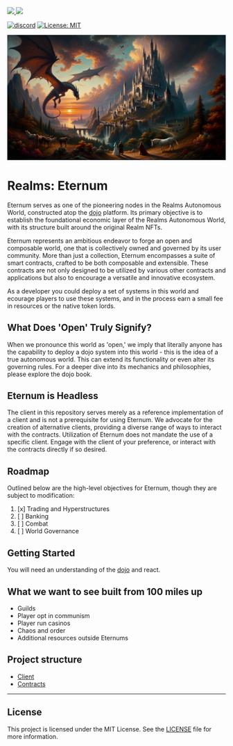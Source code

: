 <a href="https://twitter.com/lootrealms">
<img src="https://img.shields.io/twitter/follow/lootrealms?style=social"/>
</a>
<a href="https://twitter.com/BibliothecaDAO">
<img src="https://img.shields.io/twitter/follow/BibliothecaDAO?style=social"/>
</a>


[![discord](https://img.shields.io/badge/join-bibliothecadao-black?logo=discord&logoColor=white)](https://discord.gg/bibliothecadao)
[![License: MIT](https://img.shields.io/badge/License-MIT-blue.svg)](https://opensource.org/licenses/MIT)

![background](./bg.webp)

# Realms: Eternum

Eternum serves as one of the pioneering nodes in the Realms Autonomous World, constructed atop the [dojo](https://github.com/dojoengine/dojo) platform. Its primary objective is to establish the foundational economic layer of the Realms Autonomous World, with its structure built around the original Realm NFTs.

Eternum represents an ambitious endeavor to forge an open and composable world, one that is collectively owned and governed by its user community. More than just a collection, Eternum encompasses a suite of smart contracts, crafted to be both composable and extensible. These contracts are not only designed to be utilized by various other contracts and applications but also to encourage a versatile and innovative ecosystem.

As a developer you could deploy a set of systems in this world and ecourage players to use these systems, and in the process earn a small fee in resources or the native token lords.

## What Does 'Open' Truly Signify?

When we pronounce this world as 'open,' we imply that literally anyone has the capability to deploy a dojo system into this world - this is the idea of a true autonomous world. This can extend its functionality or even alter its governing rules. For a deeper dive into its mechanics and philosophies, please explore the dojo book.

## Eternum is Headless

The client in this repository serves merely as a reference implementation of a client and is not a prerequisite for using Eternum. We advocate for the creation of alternative clients, providing a diverse range of ways to interact with the contracts. Utilization of Eternum does not mandate the use of a specific client. Engage with the client of your preference, or interact with the contracts directly if so desired.

## Roadmap

Outlined below are the high-level objectives for Eternum, though they are subject to modification:

1. [x] Trading and Hyperstructures
2. [ ] Banking
3. [ ] Combat
4. [ ] World Governance

## Getting Started

You will need an understanding of the [dojo](https://book.dojoengine.org) and react. 

## What we want to see built from 100 miles up
- Guilds
- Player opt in communism 
- Player run casinos
- Chaos and order
- Additional resources outside Eternums


## Project structure

- [Client](./client/)
- [Contracts](./contracts/)

---

## License
This project is licensed under the MIT License. See the [LICENSE](LICENSE) file for more information.